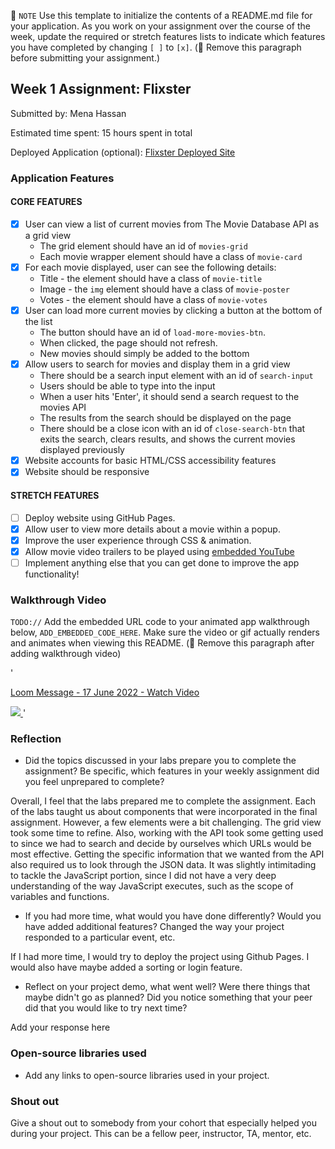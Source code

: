 📝 `NOTE` Use this template to initialize the contents of a README.md file for your application. As you work on your assignment over the course of the week, update the required or stretch features lists to indicate which features you have completed by changing `[ ]` to `[x]`. (🚫 Remove this paragraph before submitting your assignment.)

## Week 1 Assignment: Flixster

Submitted by: Mena Hassan

Estimated time spent: 15 hours spent in total

Deployed Application (optional): [Flixster Deployed Site](ADD_LINK_HERE)

### Application Features

#### CORE FEATURES

- [x] User can view a list of current movies from The Movie Database API as a grid view
  - The grid element should have an id of `movies-grid`
  - Each movie wrapper element should have a class of `movie-card`
- [x] For each movie displayed, user can see the following details:
  - Title - the element should have a class of `movie-title`
  - Image - the `img` element should have a class of `movie-poster`
  - Votes - the element should have a class of `movie-votes`
- [x] User can load more current movies by clicking a button at the bottom of the list
  - The button should have an id of `load-more-movies-btn`.
  - When clicked, the page should not refresh.
  - New movies should simply be added to the bottom
- [x] Allow users to search for movies and display them in a grid view
  - There should be a search input element with an id of `search-input`
  - Users should be able to type into the input
  - When a user hits 'Enter', it should send a search request to the movies API
  - The results from the search should be displayed on the page
  - There should be a close icon with an id of `close-search-btn` that exits the search, clears results, and shows the current movies displayed previously
- [x] Website accounts for basic HTML/CSS accessibility features
- [x] Website should be responsive

#### STRETCH FEATURES

- [ ] Deploy website using GitHub Pages. 
- [x] Allow user to view more details about a movie within a popup.
- [x] Improve the user experience through CSS & animation.
- [x] Allow movie video trailers to be played using [embedded YouTube](https://support.google.com/youtube/answer/171780?hl=en)
- [ ] Implement anything else that you can get done to improve the app functionality!

### Walkthrough Video

`TODO://` Add the embedded URL code to your animated app walkthrough below, `ADD_EMBEDDED_CODE_HERE`. Make sure the video or gif actually renders and animates when viewing this README. (🚫 Remove this paragraph after adding walkthrough video)

'<a href="https://www.loom.com/share/72f432c3fd6046188e79218e19aff583">
    <p>Loom Message - 17 June 2022 - Watch Video</p>
    <img style="max-width:300px;" src="https://cdn.loom.com/sessions/thumbnails/72f432c3fd6046188e79218e19aff583-with-play.gif">
  </a>'

### Reflection

* Did the topics discussed in your labs prepare you to complete the assignment? Be specific, which features in your weekly assignment did you feel unprepared to complete?

Overall, I feel that the labs prepared me to complete the assignment. Each of the labs taught us about components that were incorporated in the final assignment. However, a few elements were a bit challenging. The grid view took some time to refine. Also, working with the API took some getting used to since we had to search and decide by ourselves which URLs would be most effective. Getting the specific information that we wanted from the API also required us to look through the JSON data. It was slightly intimitading to tackle the JavaScript portion, since I did not have a very deep understanding of the way JavaScript executes, such as the scope of variables and functions.

* If you had more time, what would you have done differently? Would you have added additional features? Changed the way your project responded to a particular event, etc.
  
If I had more time, I would try to deploy the project using Github Pages. I would also have maybe added a sorting or login feature.

* Reflect on your project demo, what went well? Were there things that maybe didn't go as planned? Did you notice something that your peer did that you would like to try next time?

Add your response here

### Open-source libraries used

- Add any links to open-source libraries used in your project.

### Shout out

Give a shout out to somebody from your cohort that especially helped you during your project. This can be a fellow peer, instructor, TA, mentor, etc.
